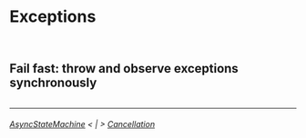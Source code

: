# Exceptions

```cs --project .\Snippets\Snippets.csproj --source-file .\Snippets\ExceptionDemo.cs --region Exception_Setup
```

```cs --project .\Snippets\Snippets.csproj --source-file .\Snippets\ExceptionDemo.cs --region Exception_Asynchronous
```

## Fail fast: throw and observe exceptions synchronously
```cs --project .\Snippets\Snippets.csproj --source-file .\Snippets\ExceptionDemo.cs --region Exception_Synchronous
```

---
###### [AsyncStateMachine](./AsyncStateMachine.md) < | > [Cancellation](./Cancellation.md)
